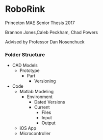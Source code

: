 # RoboRink
Princeton MAE Senior Thesis 2017 

Brannon Jones,Caleb Peckham, Chad Powers

Advised by Professor Dan Nosenchuck


### Folder Structure
* CAD Models
  * Prototype
    * Part
      * Versioning
* Code
  * Matlab Modeling
    * Environment
      * Dated Versions
      * Current
        * Files
        * Input
        * Output
  * iOS App
  * Microcontroller
